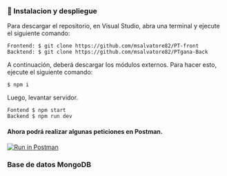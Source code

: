 ### 💫 Instalacion y despliegue

Para descargar el repositorio, en Visual Studio, abra una terminal y ejecute el siguiente comando:

```
Frontend: $ git clone https://github.com/msalvatore82/PT-front
Backtend: $ git clone https://github.com/msalvatore82/PTgana-Back

```

A continuación, deberá descargar los módulos externos. Para hacer esto, ejecute el siguiente comando:

```
$ npm i
```

Luego, levantar servidor.

```
Fontend $ npm start
Backend $ npm run dev
```

#### Ahora podrá realizar algunas peticiones en Postman.

[![Run in Postman](https://run.pstmn.io/button.svg)](https://documenter.getpostman.com/view/26114478/2s93JnW7gB)

### Base de datos MongoDB